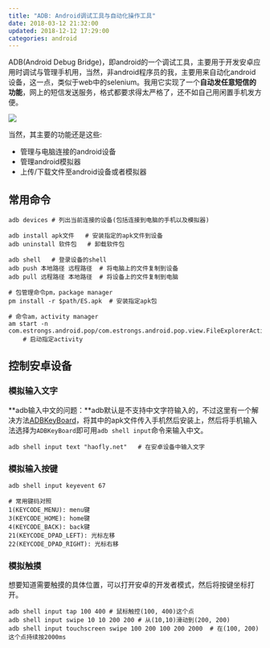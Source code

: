 ```yaml
---
title: "ADB: Android调试工具与自动化操作工具"
date: 2018-03-12 21:32:00
updated: 2018-12-12 17:29:00
categories: android
---
```


ADB(Android Debug Bridge)，即android的一个调试工具，主要用于开发安卓应用时调试与管理手机用，当然，非android程序员的我，主要用来自动化android设备，这一点，类似于web中的selenium。我用它实现了一个**自动发任意短信的功能**，网上的短信发送服务，格式都要求得太严格了，还不如自己用闲置手机发方便。

![](https://haofly.net/uploads/adb.jpeg)

当然，其主要的功能还是这些:

- 管理与电脑连接的android设备
- 管理android模拟器
- 上传/下载文件至android设备或者模拟器

<!--more-->

## 常用命令

```shell
adb devices	# 列出当前连接的设备(包括连接到电脑的手机以及模拟器)

adb install apk文件	# 安装指定的apk文件到设备
adb uninstall 软件包	# 卸载软件包

adb shell	# 登录设备的shell
adb push 本地路径 远程路径	# 将电脑上的文件复制到设备
adb pull 远程路径 本地路径	# 将设备上的文件复制到电脑

# 包管理命令pm，package manager
pm install -r $path/ES.apk	# 安装指定apk包

# 命令am，activity manager
am start -n com.estrongs.android.pop/com.estrongs.android.pop.view.FileExplorerActivity
	# 启动指定activity
```

## 控制安卓设备

### 模拟输入文字

**adb输入中文的问题：**adb默认是不支持中文字符输入的，不过这里有一个解决方法[ADBKeyBoard](https://github.com/senzhk/ADBKeyBoard)，将其中的apk文件传入手机然后安装上，然后将手机输入法选择为`ADBKeyBoard`即可用`adb shell input`命令来输入中文。

```shell
adb shell input text "haofly.net"	# 在安卓设备中输入文字
```

### 模拟输入按键

```shell
adb shell input keyevent 67

# 常用键码对照
1(KEYCODE_MENU): menu键
3(KEYCODE_HOME): home键
4(KEYCODE_BACK): back键
21(KEYCODE_DPAD_LEFT): 光标左移
22(KEYCODE_DPAD_RIGHT): 光标右移
```

### 模拟触摸

想要知道需要触摸的具体位置，可以打开安卓的开发者模式，然后将按键坐标打开。

```shell
adb shell input tap 100 400	# 鼠标触控(100, 400)这个点
adb shell input swipe 10 10 200 200 # 从(10,10)滑动到(200, 200)
adb shell input touchscreen swipe 100 200 100 200 2000	# 在(100, 200)这个点持续按2000ms
```